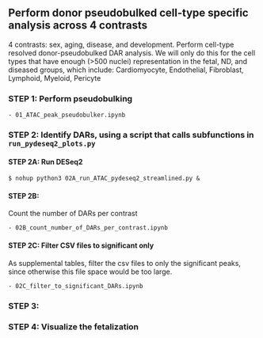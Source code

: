 ## Perform donor pseudobulked cell-type specific analysis across 4 contrasts 

4 contrasts: sex, aging, disease, and development. Perform cell-type resolved donor-pseudobulked DAR analysis. We will only do this for the cell types that have enough (>500 nuclei) representation in the fetal, ND, and diseased groups, which include: Cardiomyocyte, Endothelial, Fibroblast, Lymphoid, Myeloid, Pericyte

### STEP 1: Perform pseudobulking
```
- 01_ATAC_peak_pseudobulker.ipynb
```

### STEP 2: Identify DARs, using a script that calls subfunctions in `run_pydeseq2_plots.py`

#### STEP 2A: Run DESeq2
```
$ nohup python3 02A_run_ATAC_pydeseq2_streamlined.py &
```

#### STEP 2B: 
Count the number of DARs per contrast 
```
- 02B_count_number_of_DARs_per_contrast.ipynb 
```

#### STEP 2C: Filter CSV files to significant only
As supplemental tables, filter the csv files to only the significant peaks, since otherwise this file space would be too large.

```
- 02C_filter_to_significant_DARs.ipynb
```

### STEP 3: 

### STEP 4: Visualize the fetalization 
